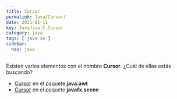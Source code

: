 ```yaml
---
title: Cursor
permalink: Java/Cursor/
date: 2021-01-11
key: JavaJava.C.Cursor
category: java
tags: ['java se']
sidebar: 
  nav: java
---
```


Existen varios elementos con el nombre **Cursor**. ¿Cuál de ellas estás buscando?
<ul>
<li><a href="/Java/Cursor-java-awt/">Cursor</a> en el paquete <strong>java.awt</strong></li>
<li><a href="/Java/Cursor-javafx-scene/">Cursor</a> en el paquete <strong>javafx.scene</strong></li>
<ul>
